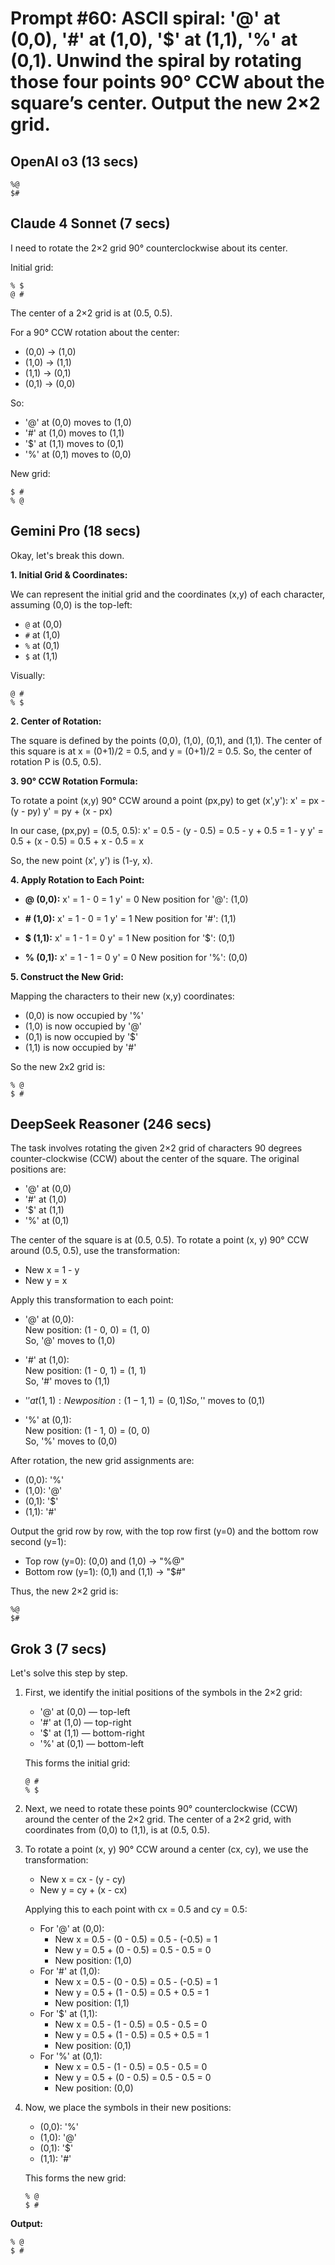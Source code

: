# Prompt #60: ASCII spiral: '@' at (0,0), '#' at (1,0), '$' at (1,1), '%' at (0,1). Unwind the spiral by rotating those four points 90° CCW about the square’s center. Output the new 2×2 grid.

## OpenAI o3  (13 secs)
```
%@
$#
```

## Claude 4 Sonnet  (7 secs)
I need to rotate the 2×2 grid 90° counterclockwise about its center.

Initial grid:
```
% $
@ #
```

The center of a 2×2 grid is at (0.5, 0.5).

For a 90° CCW rotation about the center:
- (0,0) → (1,0)
- (1,0) → (1,1)
- (1,1) → (0,1)
- (0,1) → (0,0)

So:
- '@' at (0,0) moves to (1,0)
- '#' at (1,0) moves to (1,1)
- '$' at (1,1) moves to (0,1)
- '%' at (0,1) moves to (0,0)

New grid:
```
$ #
% @
```

## Gemini Pro  (18 secs)
Okay, let's break this down.

**1. Initial Grid & Coordinates:**

We can represent the initial grid and the coordinates (x,y) of each character, assuming (0,0) is the top-left:

*   `@` at (0,0)
*   `#` at (1,0)
*   `%` at (0,1)
*   `$` at (1,1)

Visually:
```
@ #
% $
```

**2. Center of Rotation:**

The square is defined by the points (0,0), (1,0), (0,1), and (1,1).
The center of this square is at x = (0+1)/2 = 0.5, and y = (0+1)/2 = 0.5.
So, the center of rotation P is (0.5, 0.5).

**3. 90° CCW Rotation Formula:**

To rotate a point (x,y) 90° CCW around a point (px,py) to get (x',y'):
x' = px - (y - py)
y' = py + (x - px)

In our case, (px,py) = (0.5, 0.5):
x' = 0.5 - (y - 0.5) = 0.5 - y + 0.5 = 1 - y
y' = 0.5 + (x - 0.5) = 0.5 + x - 0.5 = x

So, the new point (x', y') is (1-y, x).

**4. Apply Rotation to Each Point:**

*   **@ (0,0):**
    x' = 1 - 0 = 1
    y' = 0
    New position for '@': (1,0)

*   **# (1,0):**
    x' = 1 - 0 = 1
    y' = 1
    New position for '#': (1,1)

*   **$ (1,1):**
    x' = 1 - 1 = 0
    y' = 1
    New position for '$': (0,1)

*   **% (0,1):**
    x' = 1 - 1 = 0
    y' = 0
    New position for '%': (0,0)

**5. Construct the New Grid:**

Mapping the characters to their new (x,y) coordinates:
*   (0,0) is now occupied by '%'
*   (1,0) is now occupied by '@'
*   (0,1) is now occupied by '$'
*   (1,1) is now occupied by '#'

So the new 2x2 grid is:

```
% @
$ #
```

## DeepSeek Reasoner  (246 secs)
The task involves rotating the given 2×2 grid of characters 90 degrees counter-clockwise (CCW) about the center of the square. The original positions are:

- '@' at (0,0)
- '#' at (1,0)
- '$' at (1,1)
- '%' at (0,1)

The center of the square is at (0.5, 0.5). To rotate a point (x, y) 90° CCW around (0.5, 0.5), use the transformation:
- New x = 1 - y
- New y = x

Apply this transformation to each point:

- '@' at (0,0):  
  New position: (1 - 0, 0) = (1, 0)  
  So, '@' moves to (1,0)

- '#' at (1,0):  
  New position: (1 - 0, 1) = (1, 1)  
  So, '#' moves to (1,1)

- '$' at (1,1):  
  New position: (1 - 1, 1) = (0, 1)  
  So, '$' moves to (0,1)

- '%' at (0,1):  
  New position: (1 - 1, 0) = (0, 0)  
  So, '%' moves to (0,0)

After rotation, the new grid assignments are:
- (0,0): '%'
- (1,0): '@'
- (0,1): '$'
- (1,1): '#'

Output the grid row by row, with the top row first (y=0) and the bottom row second (y=1):
- Top row (y=0): (0,0) and (1,0) → "%@"
- Bottom row (y=1): (0,1) and (1,1) → "$#"

Thus, the new 2×2 grid is:

```
%@
$#
```

## Grok 3  (7 secs)
Let's solve this step by step.

1. First, we identify the initial positions of the symbols in the 2×2 grid:
   - '@' at (0,0) — top-left
   - '#' at (1,0) — top-right
   - '$' at (1,1) — bottom-right
   - '%' at (0,1) — bottom-left

   This forms the initial grid:
   ```
   @ #
   % $
   ```

2. Next, we need to rotate these points 90° counterclockwise (CCW) around the center of the 2×2 grid. The center of a 2×2 grid, with coordinates from (0,0) to (1,1), is at (0.5, 0.5).

3. To rotate a point (x, y) 90° CCW around a center (cx, cy), we use the transformation:
   - New x = cx - (y - cy)
   - New y = cy + (x - cx)

   Applying this to each point with cx = 0.5 and cy = 0.5:
   - For '@' at (0,0):
     - New x = 0.5 - (0 - 0.5) = 0.5 - (-0.5) = 1
     - New y = 0.5 + (0 - 0.5) = 0.5 - 0.5 = 0
     - New position: (1,0)
   - For '#' at (1,0):
     - New x = 0.5 - (0 - 0.5) = 0.5 - (-0.5) = 1
     - New y = 0.5 + (1 - 0.5) = 0.5 + 0.5 = 1
     - New position: (1,1)
   - For '$' at (1,1):
     - New x = 0.5 - (1 - 0.5) = 0.5 - 0.5 = 0
     - New y = 0.5 + (1 - 0.5) = 0.5 + 0.5 = 1
     - New position: (0,1)
   - For '%' at (0,1):
     - New x = 0.5 - (1 - 0.5) = 0.5 - 0.5 = 0
     - New y = 0.5 + (0 - 0.5) = 0.5 - 0.5 = 0
     - New position: (0,0)

4. Now, we place the symbols in their new positions:
   - (0,0): '%'
   - (1,0): '@'
   - (0,1): '$'
   - (1,1): '#'

   This forms the new grid:
   ```
   % @
   $ #
   ```

**Output:**
```
% @
$ #
```

